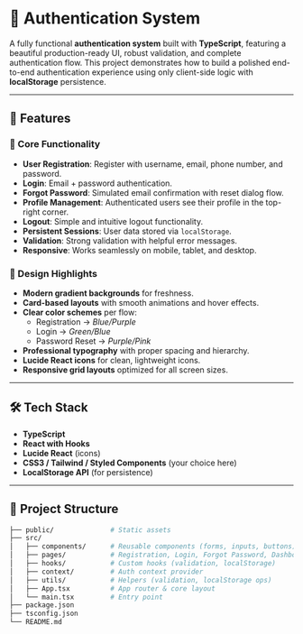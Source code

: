 # 🔐 Authentication System

A fully functional **authentication system** built with **TypeScript**, featuring a beautiful production-ready UI, robust validation, and complete authentication flow. 
This project demonstrates how to build a polished end-to-end authentication experience using only client-side logic with **localStorage** persistence.

***

## 🚀 Features

### 🔑 Core Functionality
- **User Registration**: Register with username, email, phone number, and password.  
- **Login**: Email + password authentication.  
- **Forgot Password**: Simulated email confirmation with reset dialog flow.  
- **Profile Management**: Authenticated users see their profile in the top-right corner.  
- **Logout**: Simple and intuitive logout functionality.  
- **Persistent Sessions**: User data stored via `localStorage`.  
- **Validation**: Strong validation with helpful error messages.  
- **Responsive**: Works seamlessly on mobile, tablet, and desktop.  

### 🎨 Design Highlights
- **Modern gradient backgrounds** for freshness.  
- **Card-based layouts** with smooth animations and hover effects.  
- **Clear color schemes** per flow:  
  - Registration → *Blue/Purple*  
  - Login → *Green/Blue*  
  - Password Reset → *Purple/Pink*  
- **Professional typography** with proper spacing and hierarchy.  
- **Lucide React icons** for clean, lightweight icons.  
- **Responsive grid layouts** optimized for all screen sizes.  

***

## 🛠️ Tech Stack

- **TypeScript**  
- **React with Hooks**  
- **Lucide React** (icons)  
- **CSS3 / Tailwind / Styled Components** (your choice here)  
- **LocalStorage API** (for persistence)  

***

## 📂 Project Structure

```bash
├── public/              # Static assets
├── src/
│   ├── components/      # Reusable components (forms, inputs, buttons)
│   ├── pages/           # Registration, Login, Forgot Password, Dashboard
│   ├── hooks/           # Custom hooks (validation, localStorage)
│   ├── context/         # Auth context provider
│   ├── utils/           # Helpers (validation, localStorage ops)
│   ├── App.tsx          # App router & core layout
│   └── main.tsx         # Entry point
├── package.json
├── tsconfig.json
└── README.md
